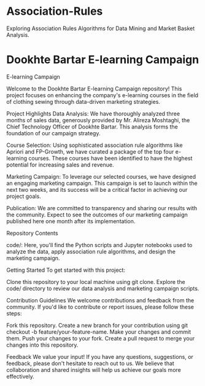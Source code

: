 # Association-Rules
Exploring Association Rules Algorithms for Data Mining and Market Basket Analysis.

# Dookhte Bartar E-learning Campaign

E-learning Campaign

Welcome to the Dookhte Bartar E-learning Campaign repository! This project focuses on enhancing the company's e-learning courses in the field of clothing sewing through data-driven marketing strategies.

Project Highlights
Data Analysis: We have thoroughly analyzed three months of sales data, generously provided by Mr. Alireza Moshtaghi, the Chief Technology Officer of Dookhte Bartar. This analysis forms the foundation of our campaign strategy.

Course Selection: Using sophisticated association rule algorithms like Apriori and FP-Growth, we have curated a package of the top four e-learning courses. These courses have been identified to have the highest potential for increasing sales and revenue.

Marketing Campaign: To leverage our selected courses, we have designed an engaging marketing campaign. This campaign is set to launch within the next two weeks, and its success will be a critical factor in achieving our project goals.

Publication: We are committed to transparency and sharing our results with the community. Expect to see the outcomes of our marketing campaign published here one month after its implementation.

Repository Contents

code/: Here, you'll find the Python scripts and Jupyter notebooks used to analyze the data, apply association rule algorithms, and design the marketing campaign.

Getting Started
To get started with this project:

Clone this repository to your local machine using git clone.
Explore the code/ directory to review our data analysis and marketing campaign scripts.

Contribution Guidelines
We welcome contributions and feedback from the community. If you'd like to contribute or report issues, please follow these steps:

Fork this repository.
Create a new branch for your contribution using git checkout -b feature/your-feature-name.
Make your changes and commit them.
Push your changes to your fork.
Create a pull request to merge your changes into this repository.

Feedback
We value your input! If you have any questions, suggestions, or feedback, please don't hesitate to reach out to us. We believe that collaboration and shared insights will help us achieve our goals more effectively.

